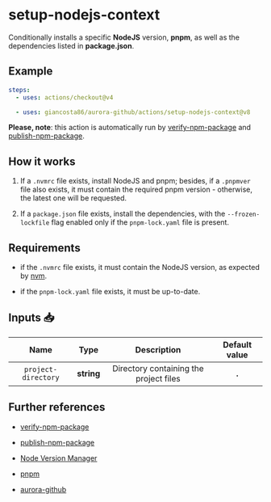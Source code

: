 # setup-nodejs-context

Conditionally installs a specific **NodeJS** version, **pnpm**, as well as the dependencies listed in **package.json**.

## Example

```yaml
steps:
  - uses: actions/checkout@v4

  - uses: giancosta86/aurora-github/actions/setup-nodejs-context@v8
```

**Please, note**: this action is automatically run by [verify-npm-package](../verify-npm-package/README.md) and [publish-npm-package](../publish-npm-package/README.md).

## How it works

1. If a `.nvmrc` file exists, install NodeJS and pnpm; besides, if a `.pnpmver` file also exists, it must contain the required pnpm version - otherwise, the latest one will be requested.

1. If a `package.json` file exists, install the dependencies, with the `--frozen-lockfile` flag enabled only if the `pnpm-lock.yaml` file is present.

## Requirements

- if the `.nvmrc` file exists, it must contain the NodeJS version, as expected by [nvm](https://github.com/nvm-sh/nvm).

- if the `pnpm-lock.yaml` file exists, it must be up-to-date.

## Inputs 📥

|        Name         |    Type    |              Description               | Default value |
| :-----------------: | :--------: | :------------------------------------: | :-----------: |
| `project-directory` | **string** | Directory containing the project files |     **.**     |

## Further references

- [verify-npm-package](../verify-npm-package/README.md)

- [publish-npm-package](../publish-npm-package/README.md)

- [Node Version Manager](https://github.com/nvm-sh/nvm)

- [pnpm](https://pnpm.io/)

- [aurora-github](../../README.md)
